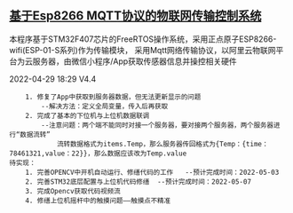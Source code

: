 ## [基于Esp8266 MQTT协议的物联网传输控制系统](https://github.com/OxfordProfessor/STM32Internet)

本程序基于STM32F407芯片的FreeRTOS操作系统，采用正点原子ESP8266-wifi(ESP-01-S系列)作为传输模块，
采用Mqtt网络传输协议，以阿里云物联网平台为云服务器，由微信小程序/App获取传感器信息并操控相关硬件

2022-04-29 18:29 V4.4
        
        1. 修复了App中获取到服务器数据，但无法更新显示的问题 
            --解决方法：定义全局变量，传入后再获取
        2. 完成了基本的下位机与上位机数据联调
            --注意问题：两个端不能同时对接一个服务器，要对接两个服务器，两个服务器进行“数据流转”
                流转数据格式为items.Temp，那么服务器传回格式为{Temp：{time：78461321,value：22}}，那么数据应该改为Temp.value
    待实现：
        1. 完善OPENCV中开机自动运行、修缮代码的工作   --预计完成时间：2022-05-03
        2. 完善STM32底层配置与上位机代码修缮  --预计完成时间：2022-05-07
        3. 完成Opencv获取代码视频流
        4. 修缮上位机摇杆中的触摸问题——触摸点不精准

     
